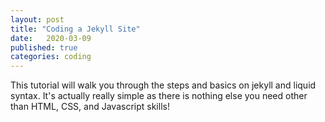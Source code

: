 ```yaml
---
layout: post
title: "Coding a Jekyll Site"
date:   2020-03-09
published: true
categories: coding
---
```


This tutorial will walk you through the steps and basics on jekyll and liquid syntax. It's actually really simple as there is nothing else you need other than HTML, CSS, and Javascript skills!